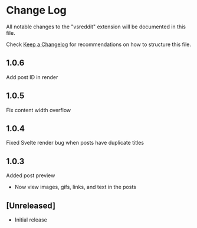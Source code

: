 # Change Log

All notable changes to the "vsreddit" extension will be documented in this file.

Check [Keep a Changelog](http://keepachangelog.com/) for recommendations on how to structure this file.

## 1.0.6

Add post ID in render

## 1.0.5

Fix content width overflow

## 1.0.4

Fixed Svelte render bug when posts have duplicate titles

## 1.0.3

Added post preview
- Now view images, gifs, links, and text in the posts

## [Unreleased]

- Initial release